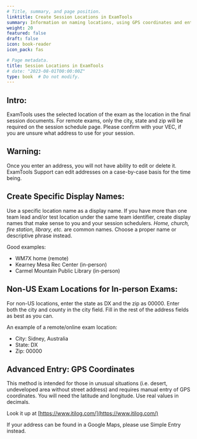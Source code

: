 ```yaml
---
# Title, summary, and page position.
linktitle: Create Session Locations in ExamTools
summary: Information on naming locations, using GPS coordinates and entering foreign addresses.
weight: 20
featured: false
draft: false
icon: book-reader
icon_pack: fas

# Page metadata.
title: Session Locations in ExamTools
# date: "2023-08-01T00:00:00Z"
type: book  # Do not modify.
---
```


## Intro:

ExamTools uses the selected location of the exam as the location in the final session documents.  For remote exams, only the city, state and zip will be required on the session schedule page.  Please confirm with your VEC, if you are unsure what address to use for your session.

## Warning:

Once you enter an address, you will not have ability to edit or delete it. ExamTools Support can edit addresses on a case-by-case basis for the time being.

## Create Specific Display Names:

Use a specific location name as a display name.  If you have more than one team lead and/or test location under the same team identifier, create display names that make sense to you and your session schedulers. *Home, church, fire station, library, etc.* are common names.  Choose a proper name or descriptive phrase instead.

Good examples:  

* WM7X home (remote)
* Kearney Mesa Rec Center (in-person) 
* Carmel Mountain Public Library (in-person)
 
## Non-US Exam Locations for In-person Exams: 
 
For non-US locations, enter the state as DX and the zip as 00000.  Enter both the city and county in the city field.  Fill in the rest of the address fields as best as you can.

An example of a remote/online exam location:  

* City: Sidney, Australia 
* State: DX 
* Zip: 00000

## Advanced Entry: GPS Coordinates
 
This method is intended for those in unusual situations (i.e. desert, undeveloped area without street address) and requires manual entry of GPS coordinates. You will need the latitude and longitude.  Use real values in decimals.

Look it up at [https://www.itilog.com/](https://www.itilog.com/)

If your address can be found in a Google Maps, please use Simple Entry instead.

